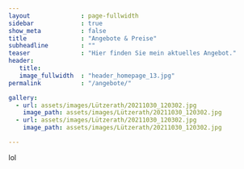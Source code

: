 ```yaml
---
layout              : page-fullwidth
sidebar             : true
show_meta           : false
title               : "Angebote & Preise"
subheadline         : ""
teaser              : "Hier finden Sie mein aktuelles Angebot."
header:
   title: 
   image_fullwidth  : "header_homepage_13.jpg"
permalink           : "/angebote/"

gallery:
  - url: assets/images/Lützerath/20211030_120302.jpg
    image_path: assets/images/Lützerath/20211030_120302.jpg
  - url: assets/images/Lützerath/20211030_120302.jpg
    image_path: assets/images/Lützerath/20211030_120302.jpg

---
```


lol
